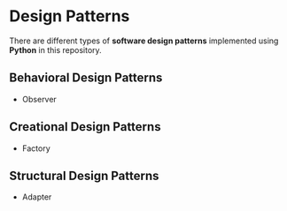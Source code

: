 # Design Patterns
There are different types of **software design patterns** implemented using **Python** in this repository.


## Behavioral Design Patterns
- Observer


## Creational Design Patterns
- Factory


## Structural Design Patterns
- Adapter
